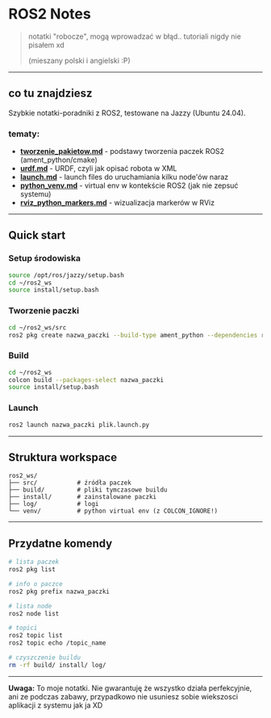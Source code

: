 # ROS2 Notes

> notatki "robocze", mogą wprowadzać w błąd.. tutoriali nigdy nie pisałem xd
> 
> (mieszany polski i angielski :P)

---

## co tu znajdziesz

Szybkie notatki-poradniki z ROS2, testowane na Jazzy (Ubuntu 24.04).

### tematy:

- **[tworzenie_pakietow.md](./tworzenie_pakietow.md)** - podstawy tworzenia paczek ROS2 (ament_python/cmake)
- **[urdf.md](./urdf.md)** - URDF, czyli jak opisać robota w XML
- **[launch.md](./launch.md)** - launch files do uruchamiania kilku node'ów naraz
- **[python_venv.md](./python_venv.md)** - virtual env w kontekście ROS2 (jak nie zepsuć systemu)
- **[rviz_python_markers.md](./rviz_python_markers.md)** - wizualizacja markerów w RViz

---

## Quick start

### Setup środowiska

```bash
source /opt/ros/jazzy/setup.bash
cd ~/ros2_ws
source install/setup.bash
```

### Tworzenie paczki

```bash
cd ~/ros2_ws/src
ros2 pkg create nazwa_paczki --build-type ament_python --dependencies rclpy
```

### Build

```bash
cd ~/ros2_ws
colcon build --packages-select nazwa_paczki
source install/setup.bash
```

### Launch

```bash
ros2 launch nazwa_paczki plik.launch.py
```

---

## Struktura workspace

```
ros2_ws/
├── src/           # źródła paczek
├── build/         # pliki tymczasowe buildu
├── install/       # zainstalowane paczki
├── log/           # logi
└── venv/          # python virtual env (z COLCON_IGNORE!)
```

---

## Przydatne komendy

```bash
# lista paczek
ros2 pkg list

# info o paczce
ros2 pkg prefix nazwa_paczki

# lista node
ros2 node list

# topici
ros2 topic list
ros2 topic echo /topic_name

# czyszczenie buildu
rm -rf build/ install/ log/
```

---


**Uwaga:** To moje notatki. Nie gwarantuję że wszystko działa perfekcyjnie, ani ze podczas zabawy, przypadkowo nie usuniesz sobie wiekszosci aplikacji z systemu jak ja XD

